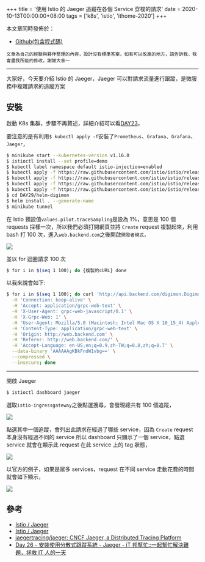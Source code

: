 +++
title = '使用 Istio 的 Jaeger 追蹤在各個 Service 穿梭的請求'
date = 2020-10-13T00:00:00+08:00
tags = ['k8s', 'istio', 'ithome-2020']
+++

本文章同時發佈於：

- [Github(包含程式碼)](https://github.com/superj80820/2020-ithelp-contest/blob/master/DAY29)

```
文章為自己的經驗與夥伴整理的內容，設計沒有標準答案，如有可以改進的地方，請告訴我，我會盡我所能的修改，謝謝大家～
```

---

大家好，今天要介紹 Istio 的 Jaeger，Jaeger 可以對請求流量進行跟蹤，是微服務中複雜請求的追蹤方案

## 安裝

啟動 K8s 集群，步驟不再贅述，詳細介紹可以看[DAY23](https://ithelp.ithome.com.tw/articles/10250134)，

要注意的是有利用`$ kubectl apply -f`安裝了`Prometheus`、`Grafana`、`Grafana`、`Jaeger`，

```bash
$ minikube start --kubernetes-version v1.16.0
$ istioctl install --set profile=demo
$ kubectl label namespace default istio-injection=enabled
$ kubectl apply -f https://raw.githubusercontent.com/istio/istio/release-1.7/samples/addons/jaeger.yaml
$ kubectl apply -f https://raw.githubusercontent.com/istio/istio/release-1.7/samples/addons/prometheus.yaml
$ kubectl apply -f https://raw.githubusercontent.com/istio/istio/release-1.7/samples/addons/grafana.yaml
$ kubectl apply -f https://raw.githubusercontent.com/istio/istio/release-1.7/samples/addons/Grafana.yaml
$ cd DAY29/helm-digimon
$ helm install . --generate-name
$ minikube tunnel
```

在 Istio 預設值`values.pilot.traceSampling`是設為 1%，意思是 100 個 requests 採樣一次，所以我們必須打開網頁並將 `Create` request 複製起來，利用 bash 打 100 次，進入`web.backend.com`之後開啟`開發者模式`，

![](https://i.imgur.com/EeGRhyf.jpg)

並以 for 迴圈請求 100 次

```bash
$ for i in $(seq 1 100); do {複製的cURL} done
```

以我來說會如下:

```bash
$ for i in $(seq 1 100); do curl 'http://api.backend.com/digimon.Digimon/Create' \
  -H 'Connection: keep-alive' \
  -H 'Accept: application/grpc-web-text' \
  -H 'X-User-Agent: grpc-web-javascript/0.1' \
  -H 'X-Grpc-Web: 1' \
  -H 'User-Agent: Mozilla/5.0 (Macintosh; Intel Mac OS X 10_15_4) AppleWebKit/537.36 (KHTML, like Gecko) Chrome/86.0.4240.75 Safari/537.36' \
  -H 'Content-Type: application/grpc-web-text' \
  -H 'Origin: http://web.backend.com' \
  -H 'Referer: http://web.backend.com/' \
  -H 'Accept-Language: en-US,en;q=0.9,zh-TW;q=0.8,zh;q=0.7' \
  --data-binary 'AAAAAAgKBkFndW1vbg==' \
  --compressed \
  --insecure; done
```

---

開啟 Jaeger

```bash
$ istioctl dashboard jaeger
```

選取`istio-ingressgateway`之後點選搜尋，會發現總共有 100 個追蹤，

![](https://i.imgur.com/BUE6uUt.png)

點選其中一個追蹤，會列出此請求在經過了哪些 service，因為 `Create` request 本身沒有經過不同的 service 所以 dashboard 只顯示了一個 service，點選 service 就會在顯示此 request 在此 service 上的 tag 狀態，

![](https://i.imgur.com/LoJ2UjL.png)

以官方的例子，如果是眾多 services，request 在不同 service 走動花費的時間就會如下顯示，

![](https://i.imgur.com/goBCDZH.png)

## 參考

- [Istio / Jaeger](https://istio.io/latest/docs/ops/integrations/jaeger/#installation)
- [Istio / Jaeger](https://istio.io/latest/docs/tasks/observability/distributed-tracing/jaeger/)
- [jaegertracing/jaeger: CNCF Jaeger, a Distributed Tracing Platform](https://github.com/jaegertracing/jaeger)
- [Day 26 - 安裝使用分散式跟蹤系統 - Jaeger - iT 邦幫忙::一起幫忙解決難題，拯救 IT 人的一天](https://ithelp.ithome.com.tw/articles/10207800)